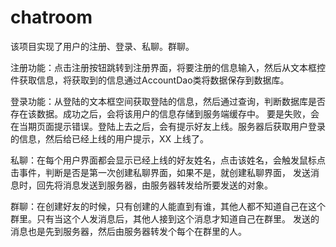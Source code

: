 # chatroom
该项目实现了用户的注册、登录、私聊。群聊。

注册功能：点击注册按钮跳转到注册界面，将要注册的信息输入，然后从文本框控件获取信息，将获取到的信息通过AccountDao类将数据保存到数据库。

登录功能：从登陆的文本框空间获取登陆的信息，然后通过查询，判断数据库是否存在该数据。成功之后，会将该用户的信息存储到服务端缓存中。
          要是失败，会在当期页面提示错误。登陆上去之后，会有提示好友上线。服务器后获取用户登录的信息，然后给已经上线的用户提示，XX
          上线了。
          
私聊：在每个用户界面都会显示已经上线的好友姓名，点击该姓名，会触发鼠标点击事件，判断是否是第一次创建私聊界面，如果不是，就创建私聊界面，
      发送消息时，回先将消息发送到服务器，由服务器转发给所要发送的对象。
      
群聊：在创建好友的时候，只有创建的人能直到有谁，其他人都不知道自己在这个群里。只有当这个人发消息后，其他人接到这个消息才知道自己在群里。
      发送的消息也是先到服务器，然后由服务器转发个每个在群里的人。
